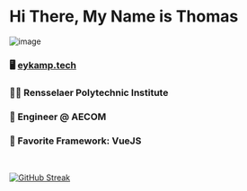 # Hi There, My Name is Thomas

![image](https://github.com/teykamp/teykamp/assets/76519301/bfaa20fa-4077-40e6-9388-457cb6d721f9)

### 🖥️ [eykamp.tech](http://eykamp.tech/)

### 👨‍🎓 Rensselaer Polytechnic Institute

### 🏢 Engineer @ AECOM

### 💚 Favorite Framework: VueJS

<br>

[![GitHub Streak](http://github-readme-streak-stats.herokuapp.com?user=teykamp&=dark)](https://git.io/streak-stats)
